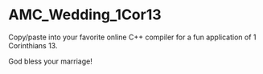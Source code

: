 # AMC_Wedding_1Cor13

Copy/paste into your favorite online C++ compiler for a fun application of 1 Corinthians 13.

God bless your marriage!
